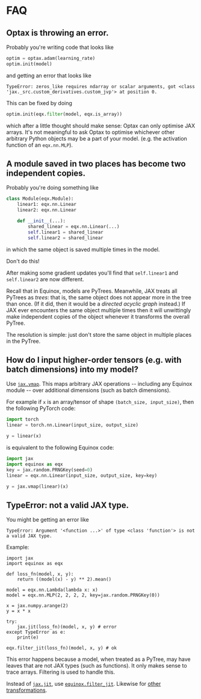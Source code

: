 # FAQ

## Optax is throwing an error.

Probably you're writing code that looks like
```python
optim = optax.adam(learning_rate)
optim.init(model)
```
and getting an error that looks like
```
TypeError: zeros_like requires ndarray or scalar arguments, got <class 'jax._src.custom_derivatives.custom_jvp'> at position 0.
```

This can be fixed by doing
```python
optim.init(eqx.filter(model, eqx.is_array))
```
which after a little thought should make sense: Optax can only optimise JAX arrays. It's not meaningful to ask Optax to optimise whichever other arbitrary Python objects may be a part of your model. (e.g. the activation function of an `eqx.nn.MLP`).

## A module saved in two places has become two independent copies.

Probably you're doing something like
```python
class Module(eqx.Module):
    linear1: eqx.nn.Linear
    linear2: eqx.nn.Linear

    def __init__(...):
        shared_linear = eqx.nn.Linear(...)
        self.linear1 = shared_linear
        self.linear2 = shared_linear
```
in which the same object is saved multiple times in the model.

Don't do this!

After making some gradient updates you'll find that `self.linear1` and `self.linear2` are now different.

Recall that in Equinox, models are PyTrees. Meanwhile, JAX treats all PyTrees as *trees*: that is, the same object does not appear more in the tree than once. (If it did, then it would be a *directed acyclic graph* instead.) If JAX ever encounters the same object multiple times then it will unwittingly make independent copies of the object whenever it transforms the overall PyTree.

The resolution is simple: just don't store the same object in multiple places in the PyTree.

## How do I input higher-order tensors (e.g. with batch dimensions) into my model?

Use [`jax.vmap`](https://jax.readthedocs.io/en/latest/_autosummary/jax.vmap.html#jax.vmap). This maps arbitrary JAX operations -- including any Equinox module -- over additional dimensions (such as batch dimensions).

For example if `x` is an array/tensor of shape `(batch_size, input_size)`, then the following PyTorch code:

```python
import torch
linear = torch.nn.Linear(input_size, output_size)

y = linear(x)
```

is equivalent to the following Equinox code:
```python
import jax
import equinox as eqx
key = jax.random.PRNGKey(seed=0)
linear = eqx.nn.Linear(input_size, output_size, key=key)

y = jax.vmap(linear)(x)
```

## TypeError: not a valid JAX type.

You might be getting an error like
```
TypeError: Argument '<function ...>' of type <class 'function'> is not a valid JAX type.
```
Example:
```python3
import jax
import equinox as eqx

def loss_fn(model, x, y):
    return ((model(x) - y) ** 2).mean()

model = eqx.nn.Lambda(lambda x: x)
model = eqx.nn.MLP(2, 2, 2, 2, key=jax.random.PRNGKey(0))

x = jax.numpy.arange(2)
y = x * x

try:
    jax.jit(loss_fn)(model, x, y) # error
except TypeError as e:
    print(e)

eqx.filter_jit(loss_fn)(model, x, y) # ok
```

This error happens because a model, when treated as a PyTree, may have leaves that are not JAX types (such as functions). It only makes sense to trace arrays. Filtering is used to handle this.

Instead of [`jax.jit`](https://jax.readthedocs.io/en/latest/_autosummary/jax.jit.html), use [`equinox.filter_jit`](https://docs.kidger.site/equinox/api/filtering/filtered-transformations/#equinox.filter_jit). Likewise for [other transformations](https://docs.kidger.site/equinox/api/filtering/filtered-transformations/).
